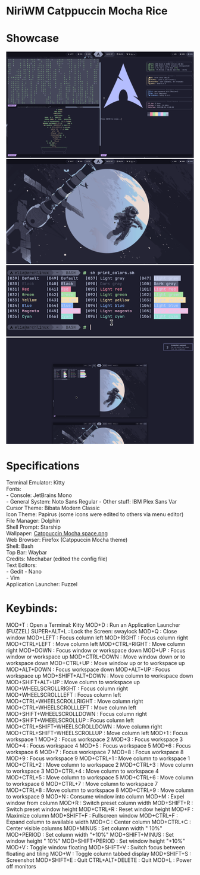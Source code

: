 # NiriWM Catppuccin Mocha Rice

# Showcase

![1](https://github.com/elia83333/NiriWM-Catppuccin-Mocha-Rice/blob/main/ASSETS/1.png)
![2](https://github.com/elia83333/NiriWM-Catppuccin-Mocha-Rice/blob/main/ASSETS/2.png)
![3](https://github.com/elia83333/NiriWM-Catppuccin-Mocha-Rice/blob/main/ASSETS/3.png)
![4](https://github.com/elia83333/NiriWM-Catppuccin-Mocha-Rice/blob/main/ASSETS/4.png)

# Specifications

Terminal Emulator: Kitty  
Fonts:  
    - Console: JetBrains Mono  
    - General System: Noto Sans Regular
    - Other stuff: IBM Plex Sans Var
Cursor Theme: Bibata Modern Classic  
Icon Theme: Papirus (some icons were edited to others via menu editor)  
File Manager: Dolphin  
Shell Prompt: Starship  
Wallpaper: [Catppuccin Mocha space.png](https://github.com/elia83333/NiriWM-Catppuccin-Mocha-Rice/blob/main/useful%20stuff/Wallpaper.png)  
Web Browser: Firefox (Catppuccin Mocha theme)  
Shell: Bash  
Top Bar: Waybar  
Credits: Mechabar (edited the config file)  
Text Editors:  
    - Gedit
    - Nano  
    - Vim  
Application Launcher: Fuzzel  


# Keybinds:

MOD+T : Open a Terminal: Kitty
MOD+D : Run an Application Launcher (FUZZEL)
SUPER+ALT+L : Lock the Screen: swaylock
MOD+Q : Close window
MOD+LEFT : Focus column left
MOD+RIGHT : Focus column right
MOD+CTRL+LEFT : Move column left
MOD+CTRL+RIGHT : Move column right
MOD+DOWN : Focus window or workspace down
MOD+UP : Focus window or workspace up
MOD+CTRL+DOWN : Move window down or to workspace down
MOD+CTRL+UP : Move window up or to workspace up
MOD+ALT+DOWN : Focus workspace down
MOD+ALT+UP : Focus workspace up
MOD+SHIFT+ALT+DOWN : Move column to workspace down
MOD+SHIFT+ALT+UP : Move column to workspace up
MOD+WHEELSCROLLRIGHT : Focus column right
MOD+WHEELSCROLLLEFT : Focus column left
MOD+CTRL+WHEELSCROLLRIGHT : Move column right
MOD+CTRL+WHEELSCROLLLEFT : Move column left
MOD+SHIFT+WHEELSCROLLDOWN : Focus column right
MOD+SHIFT+WHEELSCROLLUP : Focus column left
MOD+CTRL+SHIFT+WHEELSCROLLDOWN : Move column right
MOD+CTRL+SHIFT+WHEELSCROLLUP : Move column left
MOD+1 : Focus workspace 1
MOD+2 : Focus workspace 2
MOD+3 : Focus workspace 3
MOD+4 : Focus workspace 4
MOD+5 : Focus workspace 5
MOD+6 : Focus workspace 6
MOD+7 : Focus workspace 7
MOD+8 : Focus workspace 8
MOD+9 : Focus workspace 9
MOD+CTRL+1 : Move column to workspace 1
MOD+CTRL+2 : Move column to workspace 2
MOD+CTRL+3 : Move column to workspace 3
MOD+CTRL+4 : Move column to workspace 4
MOD+CTRL+5 : Move column to workspace 5
MOD+CTRL+6 : Move column to workspace 6
MOD+CTRL+7 : Move column to workspace 7
MOD+CTRL+8 : Move column to workspace 8
MOD+CTRL+9 : Move column to workspace 9
MOD+N : Consume window into column
MOD+M : Expel window from column
MOD+R : Switch preset column width
MOD+SHIFT+R : Switch preset window height
MOD+CTRL+R : Reset window height
MOD+F : Maximize column
MOD+SHIFT+F : Fullscreen window
MOD+CTRL+F : Expand column to available width
MOD+C : Center column
MOD+CTRL+C : Center visible columns
MOD+MINUS : Set column width " 10%"
MOD+PERIOD : Set column width "+10%"
MOD+SHIFT+MINUS : Set window height " 10%"
MOD+SHIFT+PERIOD : Set window height "+10%"
MOD+V : Toggle window floating
MOD+SHIFT+V : Switch focus between floating and tiling
MOD+W : Toggle column tabbed display
MOD+SHIFT+S : Screenshot
MOD+SHIFT+E : Quit
CTRL+ALT+DELETE : Quit
MOD+L : Power off monitors
